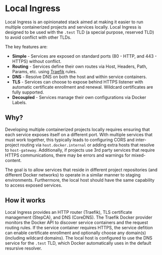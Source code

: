 # Local Ingress

Local Ingress is an opinionated stack aimed at making it easier to run multiple containerized projects and services locally.  Local Ingress is designed to be used with the `.test` TLD (a special purpose, reserved TLD) to avoid conflict with other TLDs.

The key features are:

* **Simple** - Services are exposed on standard ports (80 - HTTP, and 443 - HTTPS) without conflict.
* **Routing** - Services define their own routes via Host, Headers, Path, Params, etc. using [Traefik](https://traefik.io/traefik/) rules.
* **DNS** - Resolve DNS on both the host and within service containers.
* **TLS** - Services can choose to expose behind HTTPS listener with automatic certificate enrollment and renewal.  Wildcard certificates are fully supported.
* **Decoupled** - Services manage their own configurations via Docker Labels.

## Why?

Developing multiple containerized projects locally requires ensuring that each service exposes itself on a different port.  With multiple services that must work together, this typically leads to configuring CORS and inter-project routing via `host.docker.internal` or adding extra hosts that resolve to `host-gateway`.  Additionally, if projects use 3rd party services that require HTTPS communications, there may be errors and warnings for mixed-content.

The goal is to allow services that reside in different project repositories (and different Docker networks) to operate in a similar manner to staging environments.  Furthermore, the local host should have the same capability to access exposed services.

## How it works

Local Ingress provides an HTTP router (Traefik), TLS certificate management (StepCA), and DNS (CoreDNS).  The Traefik Docker provider monitors the Docker API to discover service containers and the request routing rules.  If the service container requires HTTPS, the service defition can enable certificate enrollment and optionally choose any domain(s) (including wildcard domains).  The local host is configured to use the DNS service for the `.test` TLD, which Docker automatically uses in the default resursive resolver.
